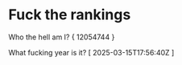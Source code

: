 # Fuck the rankings

Who the hell am I?
{ 12054744 }

What fucking year is it?
[ 2025-03-15T17:56:40Z ]
